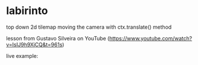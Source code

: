 # labirinto

top down 2d tilemap moving the camera with ctx.translate() method

lesson from Gustavo Silveira on YouTube (https://www.youtube.com/watch?v=IsIJ9h9XjCQ&t=961s)

live example: 
